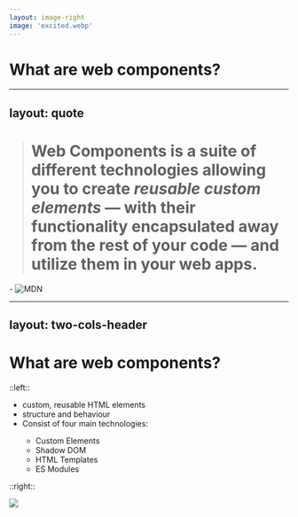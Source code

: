 ```yaml
---
layout: image-right
image: 'excited.webp'
---
```


# What are web components?

---
layout: quote
---
> # **Web Components** is a suite of different technologies allowing you to create *reusable custom elements* — with their functionality encapsulated away from the rest of your code — and utilize them in your web apps.

\- <img src="mdn.svg" alt="MDN" class="h-8 inline" />

---
layout: two-cols-header
---

# What are web components?

::left::

<v-clicks depth="2">

- <mdi-toy-brick /> custom, reusable HTML elements
- <mdi-cursor-default-click /> structure and behaviour
- <mdi-view-grid /> Consist of four main technologies:
  - Custom Elements
  - Shadow DOM
  - HTML Templates
  - ES Modules

</v-clicks>

::right::
<v-click>

![](im-all-in.gif)

</v-click>

<!--
- Web components are a set of web platform APIs that enable the creation of custom, reusable HTML elements.
- They encapsulate both the structure and behaviour of these elements.

-->